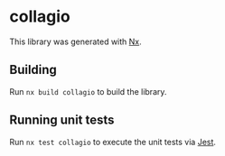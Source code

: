# collagio

This library was generated with [Nx](https://nx.dev).

## Building

Run `nx build collagio` to build the library.

## Running unit tests

Run `nx test collagio` to execute the unit tests via [Jest](https://jestjs.io).
